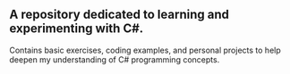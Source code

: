 ## A repository dedicated to learning and experimenting with C#. 
Contains basic exercises, coding examples, and personal projects to help deepen my understanding of C# programming concepts.
